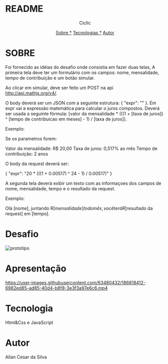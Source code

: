 # README

<p align="center"> Ciclic</p>

<p align="center">
<a href="#sobre">Sobre *</a>
<a href="#tecnologia">Tecnologias *</a>
<a href="#autor">Autor</a>
</p>


# SOBRE 

<p>Foi fornecido as idéias do desafio onde consistia em fazer duas telas, A primeira tela deve ter um formulário com os campos: nome, mensalidade, tempo de contribuição e um botão simular.

Ao clicar em simular, deve ser feito um POST na api http://api.mathjs.org/v4/.

O body deverá ser um JSON com a seguinte estrutura: { "expr": "" }. Em expr vai a expressão matemática para calcular o juros compostos. Deverá ser usada a seguinte fórmula: [valor da mensalidade * (((1 + [taxa de juros]) ^ [tempo de contribuicao em meses] - 1) / [taxa de juros]).

Exemplo:

Se os parametros forem:

Valor da mensalidade: R$ 20,00
Taxa de juros: 0,517% ao mês
Tempo de contribuição: 2 anos

O body da request deverá ser:

{ "expr": "20 * (((1 + 0.00517) ^ 24 - 1) / 0.00517)" }

A segunda tela deverá exibir um texto com as informaçoes dos campos de nome, mensalidade, tempo e o resultado da request.

Exemplo:

Olá [nome], juntando R$[mensalidade] todo mês, você terá R$[resultado da request] em [tempo].
</p>


# Desafio
![prototipo](https://user-images.githubusercontent.com/63480432/186793674-77dfc681-3eed-4387-869e-2eb980d97d7e.png)

# Apresentação 

https://user-images.githubusercontent.com/63480432/186818412-6982ed85-ad85-40d4-b8f8-3e3f3a97e6c6.mp4

# Tecnologia



Html&Css e JavaScript

# Autor

Allan Cesar da Silva
